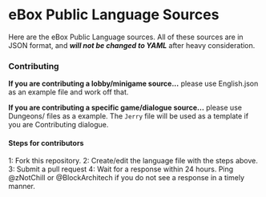# eBox Public Language Sources

Here are the eBox Public Language sources. All of these sources are in JSON format, and ***will not be changed to YAML*** after heavy consideration.

### Contributing

**If you are contributing a lobby/minigame source...** please use English.json as an example file and work off that.

**If you are contributing a specific game/dialogue source...** please use Dungeons/ files as a example. The `Jerry` file will be used as a template if you are
Contributing dialogue.

#### Steps for contributors

1: Fork this repository.
2: Create/edit the language file with the steps above.
3: Submit a pull request
4: Wait for a response within 24 hours. Ping @zNotChill or @BlockArchitech if you do not see a response in a timely manner.
